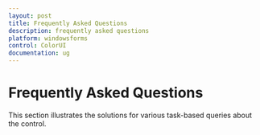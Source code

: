 ```yaml
---
layout: post
title: Frequently Asked Questions
description: frequently asked questions
platform: windowsforms
control: ColorUI
documentation: ug
---
```

# Frequently Asked Questions

This section illustrates the solutions for various task-based queries about the control.
